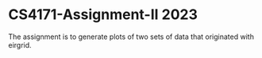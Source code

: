 # CS4171-Assignment-II 2023
The assignment is to generate plots of two sets of data that originated with eirgrid.

